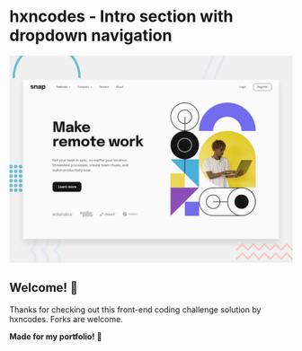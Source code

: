 # hxncodes - Intro section with dropdown navigation

![Design preview for the Intro section with dropdown navigation coding challenge](./design/desktop-preview.jpg)

## Welcome! 👋

Thanks for checking out this front-end coding challenge solution by hxncodes. Forks are welcome.

**Made for my portfolio!** 🚀

